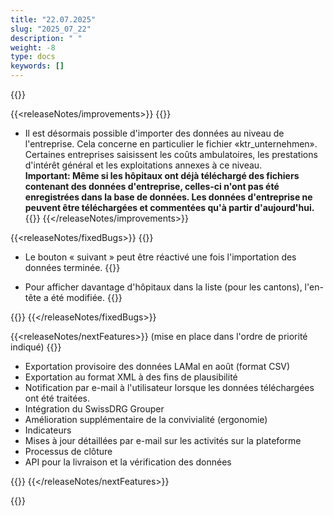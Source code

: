 ```yaml
---
title: "22.07.2025" 
slug: "2025_07_22" 
description: " "
weight: -8
type: docs
keywords: []
---
```


{{<releaseNotes>}}

{{<releaseNotes/improvements>}}
{{<markdown>}}

- Il est désormais possible d'importer des données au niveau de l'entreprise. Cela concerne en particulier le fichier «ktr_unternehmen». Certaines entreprises saisissent les coûts ambulatoires, les prestations d'intérêt général et les exploitations annexes à ce niveau.  
**Important: Même si les hôpitaux ont déjà téléchargé des fichiers contenant des données d'entreprise, celles-ci n'ont pas été enregistrées dans la base de données. Les données d'entreprise ne peuvent être téléchargées et commentées qu'à partir d'aujourd'hui.**
{{</markdown>}}
{{</releaseNotes/improvements>}}

{{<releaseNotes/fixedBugs>}}
{{<markdown>}}

- Le bouton « suivant » peut être réactivé une fois l'importation des données terminée.
{{<insertImage image="bug_suivant_f.png" class="edge max-w-90">}}

- Pour afficher davantage d'hôpitaux dans la liste (pour les cantons), l'en-tête a été modifiée.
{{<insertImage image="bug_liste_hop_f.png" class="edge max-w-90">}}

{{</markdown>}}
{{</releaseNotes/fixedBugs>}}

{{<releaseNotes/nextFeatures>}} (mise en place dans l'ordre de priorité indiqué)
{{<markdown>}}

- Exportation provisoire des données LAMal en août (format CSV)
- Exportation au format XML à des fins de plausibilité
- Notification par e-mail à l'utilisateur lorsque les données téléchargées ont été traitées.
- Intégration du SwissDRG Grouper
- Amélioration supplémentaire de la convivialité (ergonomie)
- Indicateurs 
- Mises à jour détaillées par e-mail sur les activités sur la plateforme
- Processus de clôture
- API pour la livraison et la vérification des données

{{</markdown>}}
{{</releaseNotes/nextFeatures>}}

{{</releaseNotes>}}
